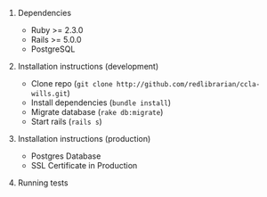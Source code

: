 1. Dependencies
    * Ruby >= 2.3.0
    * Rails >= 5.0.0
    * PostgreSQL
    
2. Installation instructions (development)
   * Clone repo (`git clone http://github.com/redlibrarian/ccla-wills.git`)
   * Install dependencies (`bundle install`)
   * Migrate database (`rake db:migrate`)
   * Start rails (`rails s`)
 
3. Installation instructions (production)
   * Postgres Database
   * SSL Certificate in Production
4. Running tests
